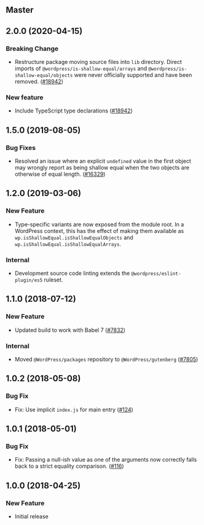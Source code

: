 ## Master

## 2.0.0 (2020-04-15)

### Breaking Change

- Restructure package moving source files into `lib` directory. Direct imports of
  `@wordpress/is-shallow-equal/arrays` and `@wordpress/is-shallow-equal/objects` were never
  officially supported and have been removed. ([#18942](https://github.com/WordPress/gutenberg/pull/18942))

### New feature

- Include TypeScript type declarations ([#18942](https://github.com/WordPress/gutenberg/pull/18942))

## 1.5.0 (2019-08-05)

### Bug Fixes

- Resolved an issue where an explicit `undefined` value in the first object may wrongly report as being shallow equal when the two objects are otherwise of equal length. ([#16329](https://github.com/WordPress/gutenberg/pull/16329))

## 1.2.0 (2019-03-06)

### New Feature

- Type-specific variants are now exposed from the module root. In a WordPress context, this has the effect of making them available as `wp.isShallowEqual.isShallowEqualObjects` and `wp.isShallowEqual.isShallowEqualArrays`.

### Internal

- Development source code linting extends the `@wordpress/eslint-plugin/es5` ruleset.

## 1.1.0 (2018-07-12)

### New Feature

- Updated build to work with Babel 7 ([#7832](https://github.com/WordPress/gutenberg/pull/7832))

### Internal

- Moved `@WordPress/packages` repository to `@WordPress/gutenberg` ([#7805](https://github.com/WordPress/gutenberg/pull/7805))

## 1.0.2 (2018-05-08)

### Bug Fix

- Fix: Use implicit `index.js` for main entry ([#124](https://github.com/WordPress/packages/pull/124))

## 1.0.1 (2018-05-01)

### Bug Fix

- Fix: Passing a null-ish value as one of the arguments now correctly falls back to a strict equality comparison. ([#116](https://github.com/WordPress/packages/pull/116))

## 1.0.0 (2018-04-25)

### New Feature

- Initial release
